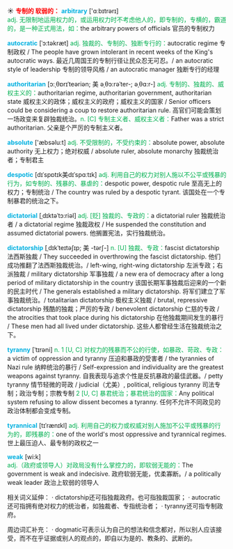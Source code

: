 ☀ <font color="red">**专制的 软弱的：**</font>
<font color="sky blue">**arbitrary**</font> ['ɑːbɪtrərɪ]  
<font color="#00b050">adj. 无限制地运用权力的，或运用权力时不考虑他人的，即专制的，专横的，霸道的，是一种正式用法，如：</font>the arbitrary powers of officials 官员的专制权力
           
<font color="sky blue">**autocratic**</font> [ˈɔ:təkræt]
<font color="#00b050">adj. 独裁的、专制的、独断专行的：</font>autocratic regime 专制政权 / The people have grown intolerant in recent weeks of the King's autocratic ways. 最近几周国王的专制行径让民众忍无可忍。/ an autocratic style of leadership 专制的领导风格 / an autocratic manager 独断专行的经理
           
<font color="sky blue">**authoritarian**</font> [ɔ:ˌθɒrɪˈteəriən; 美 əˌθɔ:rəˈter-; əˌθɑ:r-]
<font color="#00b050">adj. 专制的、独裁的、威权主义的：</font>authoritarian regime, authoritarian government, authoritarian state 威权主义的政体；威权主义的政府；威权主义的国家 / Senior officers could be considering a coup to restore authoritarian rule. 高官们可能会策划一场政变来复辟独裁统治。<font color="#00b050">n. [C] 专制主义者、威权主义者：</font>Father was a strict authoritarian. 父亲是个严厉的专制主义者。

<font color="sky blue">**absolute**</font> ['æbsəlu:t] 
<font color="#00b050">adj. 不受限制的，不受约束的：</font>absolute power, absolute authority 无上权力；绝对权威 / absolute ruler, absolute monarchy 独裁统治者；专制君主
           
<font color="sky blue">**despotic**</font> [dɪˈspɒtɪk美dɪˈspɑːtɪk]
<font color="#00b050">adj. 利用自己的权力对别人施以不公平或残暴的行为，如专制的、残暴的、暴虐的：</font>despotic power, despotic rule 至高无上的权力；专制统治 / The country was ruled by a despotic tyrant. 该国处在一个专制暴君的统治之下。
           
<font color="sky blue">**dictatorial**</font> [ˌdɪktəˈtɔ:riəl]
<font color="#00b050">adj. [贬] 独裁的、专政的：</font>a dictatorial ruler 独裁统治者 / a dictatorial regime 独裁政权 / He suspended the constitution and assumed dictatorial powers. 他搁置宪法，实行独裁统治。
                      
<font color="sky blue">**dictatorship**</font> [ˌdɪkˈteɪtəʃɪp; 美 -tərʃ-]
<font color="#00b050">n. [U] 独裁、专政：</font>fascist dictatorship 法西斯独裁 / They succeeded in overthrowing the fascist dictatorship. 他们成功推翻了法西斯独裁统治。/ left-wing, right-wing dictatorship 左派专政；右派独裁 / military dictatorship 军事独裁 / a new era of democracy after a long period of military dictatorship in the country 该国长期军事独裁后迎来的一个新的民主时代 / The generals established a military dictatorship. 将军们建立了军事独裁统治。/ totalitarian dictatorship 极权主义独裁 / brutal, repressive dictatorship 残酷的独裁；严厉的专政 / benevolent dictatorship 仁慈的专政 / the atrocities that took place during his dictatorship 在他独裁期间发生的暴行 / These men had all lived under dictatorship. 这些人都曾经生活在独裁统治之下。
           
<font color="sky blue">**tyranny**</font> [ˈtɪrəni]
<font color="#00b050">n. 1 [U, C] 对权力的残暴而不公的行使，如暴政、苛政、专政：</font>a victim of oppression and tyranny 压迫和暴政的受害者 / the tyrannies of Nazi rule 纳粹统治的暴行 / Self-expression and individuality are the greatest weapons against tyranny. 自我表现与追求个性是反抗暴政的最佳武器。/ petty tyranny 情节轻微的苛政 / judicial（尤美）, political, religious tyranny 司法专制；政治专制；宗教专制 <font color="#00b050">2 [U, C] 暴君统治；暴君统治的国家：</font>Any political system refusing to allow dissent becomes a tyranny. 任何不允许不同政见的政治体制都会变成专制。

<font color="sky blue">**tyrannical**</font> [tɪˈrænɪkl]
<font color="#00b050">adj. 利用自己的权力或权威对别人施加不公平或残暴的行为的，即残暴的：</font>one of the world's most oppressive and tyrannical regimes. 世上最压迫人、最专制的政权之一

<font color="sky blue">**weak**</font> [wi:k]  
<font color="#00b050">adj.（政府或领导人）对政局没有什么掌控力的，即软弱无能的：</font>The government is weak and indecisive. 政府软弱无能，优柔寡断。/ a politically weak leader 政治上软弱的领导人

相关词义延伸：
· dictatorship还可指独裁政府。也可指独裁国家；
· autocratic还可指拥有绝对权力的统治者，如独裁者、专指统治者；
· tyranny还可指专制政府。

周边词汇补充：
· dogmatic可表示认为自己的想法和信念都对，所以别人应该接受，而不在乎证据或别人的观点的，即自以为是的、教条的、武断的。



